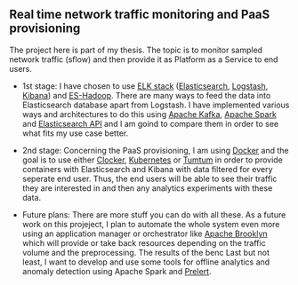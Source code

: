 ## Real time network traffic monitoring and PaaS provisioning

The project here is part of my thesis. The topic is to monitor sampled network traffic (sflow) and then provide it as Platform as a Service to end users. 

- 1st stage: I have chosen to use [ELK stack](https://www.elastic.co/webinars/introduction-elk-stack) ([Elasticsearch](https://www.elastic.co/guide/en/elasticsearch/reference/current/getting-started.html), [Logstash](https://www.elastic.co/guide/en/logstash/current/introduction.html), [Kibana](https://www.elastic.co/guide/en/kibana/current/introduction.html)) and [ES-Hadoop](https://www.elastic.co/products/hadoop). There are many ways to feed the data into Elasticsearch database apart from Logstash. I have implemented various ways and architectures to do this using [Apache Kafka](http://kafka.apache.org/), [Apache Spark](http://spark.apache.org/) and [Elasticsearch API](https://www.elastic.co/guide/en/elasticsearch/client/index.html) and I am goind to compare them in order to see what fits my use case better.

- 2nd stage: Concerning the PaaS provisioning, I am using [Docker](https://www.docker.com/) and the goal is to use either [Clocker](http://www.cloudsoftcorp.com/blog/2014/06/clocker-creating-a-docker-cloud-with-apache-brooklyn/), [Kubernetes](http://kubernetes.io/) or [Tumtum](https://www.tutum.co/) in order to provide containers with Elasticsearch and Kibana with data filtered for every seperate end user. Thus, the end users will be able to see their traffic they are interested in and then any analytics experiments with these data.

- Future plans: There are more stuff you can do with all these. As a future work on this projeject, I plan to automate the whole system even more using an application manager or orchestrator like [Apache Brooklyn](https://brooklyn.incubator.apache.org/) which will provide or take back resources depending on the traffic volume and the preprocessing. The results of the benc Last but not least, I want to develop and use some tools for offline analytics and anomaly detection using Apache Spark and [Prelert](http://info.prelert.com/anomaly-detection-in-elasticsearch). 
